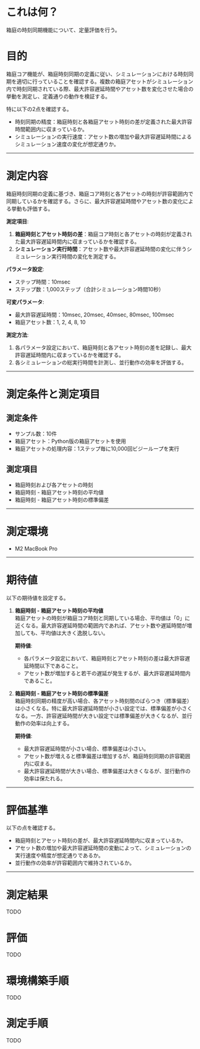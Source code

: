 # これは何？

箱庭の時刻同期機能について、定量評価を行う。

# 目的

箱庭コア機能が、箱庭時刻同期の定義に従い、シミュレーションにおける時刻同期を適切に行っていることを確認する。複数の箱庭アセットがシミュレーション内で時刻同期されている際、最大許容遅延時間やアセット数を変化させた場合の挙動を測定し、定義通りの動作を検証する。

特に以下の2点を確認する。

* 時刻同期の精度：箱庭時刻と各箱庭アセット時刻の差が定義された最大許容時間範囲内に収まっているか。
* シミュレーションの実行速度：アセット数の増加や最大許容遅延時間によるシミュレーション速度の変化が想定通りか。

---

# 測定内容

箱庭時刻同期の定義に基づき、箱庭コア時刻と各アセットの時刻が許容範囲内で同期しているかを確認する。さらに、最大許容遅延時間やアセット数の変化による挙動も評価する。

**測定項目**:
1. **箱庭時刻とアセット時刻の差**：箱庭コア時刻と各アセットの時刻が定義された最大許容遅延時間内に収まっているかを確認する。
2. **シミュレーション実行時間**：アセット数や最大許容遅延時間の変化に伴うシミュレーション実行時間の変化を測定する。

**パラメータ設定**:
- ステップ時間：10msec
- ステップ数：1,000ステップ（合計シミュレーション時間10秒）

**可変パラメータ**:
- 最大許容遅延時間：10msec, 20msec, 40msec, 80msec, 100msec
- 箱庭アセット数：1, 2, 4, 8, 10

**測定方法**:
1. 各パラメータ設定において、箱庭時刻と各アセット時刻の差を記録し、最大許容遅延時間内に収まっているかを確認する。
2. 各シミュレーションの総実行時間を計測し、並行動作の効率を評価する。

---

# 測定条件と測定項目

## 測定条件

- サンプル数：10件
- 箱庭アセット：Python版の箱庭アセットを使用
- 箱庭アセットの処理内容：1ステップ毎に10,000回ビジーループを実行

## 測定項目

- 箱庭時刻および各アセットの時刻
- 箱庭時刻 - 箱庭アセット時刻の平均値
- 箱庭時刻 - 箱庭アセット時刻の標準偏差

---

# 測定環境

- M2 MacBook Pro

---

# 期待値

以下の期待値を設定する。

1. **箱庭時刻 - 箱庭アセット時刻の平均値**  
   箱庭アセットの時刻が箱庭コア時刻と同期している場合、平均値は「0」に近くなる。最大許容遅延時間の範囲内であれば、アセット数や遅延時間が増加しても、平均値は大きく逸脱しない。

   **期待値**:  
   - 各パラメータ設定において、箱庭時刻とアセット時刻の差は最大許容遅延時間以下であること。
   - アセット数が増加すると若干の遅延が発生するが、最大許容遅延時間内であること。

2. **箱庭時刻 - 箱庭アセット時刻の標準偏差**  
   箱庭時刻同期の精度が高い場合、各アセット時刻間のばらつき（標準偏差）は小さくなる。特に最大許容遅延時間が小さい設定では、標準偏差が小さくなる。一方、許容遅延時間が大きい設定では標準偏差が大きくなるが、並行動作の効率は向上する。

   **期待値**:  
   - 最大許容遅延時間が小さい場合、標準偏差は小さい。
   - アセット数が増えると標準偏差は増加するが、箱庭時刻同期の許容範囲内に収まる。
   - 最大許容遅延時間が大きい場合、標準偏差は大きくなるが、並行動作の効率は保たれる。

---

# 評価基準

以下の点を確認する。

- 箱庭時刻とアセット時刻の差が、最大許容遅延時間内に収まっているか。
- アセット数の増加や最大許容遅延時間の変動によって、シミュレーションの実行速度や精度が想定通りであるか。
- 並行動作の効率が許容範囲内で維持されているか。

---

# 測定結果

TODO

# 評価

TODO

# 環境構築手順

TODO

# 測定手順

TODO
